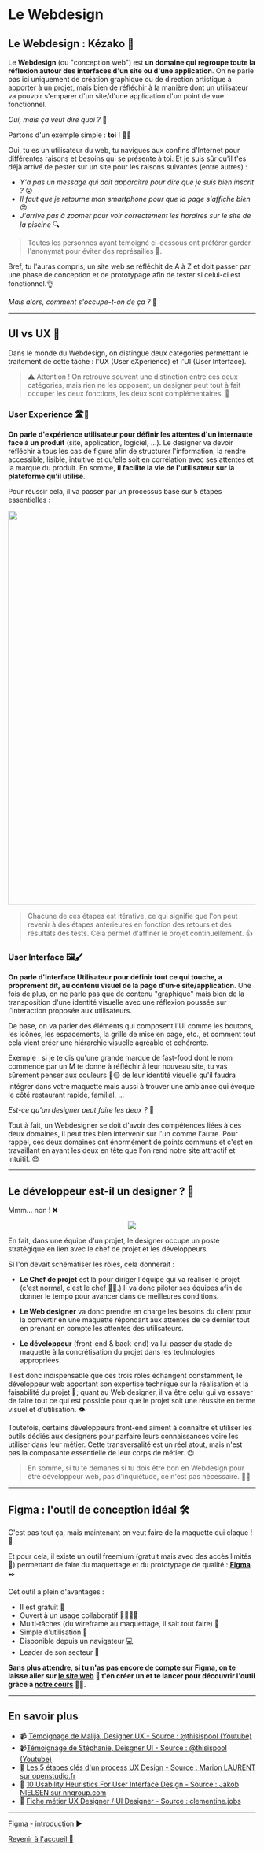 # Le Webdesign

## Le Webdesign : Kézako 🤔

Le **Webdesign** (ou "conception web") est **un domaine qui regroupe toute la réflexion autour des interfaces d'un site ou d'une application**. On ne parle pas ici uniquement de création graphique ou de direction artistique à apporter à un projet, mais bien de réfléchir à la manière dont un utilisateur va pouvoir s'emparer d'un site/d'une application d'un point de vue fonctionnel.

_Oui, mais ça veut dire quoi ?_ 🤔

Partons d'un exemple simple : **toi** ! 🫵😱

Oui, tu es un utilisateur du web, tu navigues aux confins d'Internet pour différentes raisons et besoins qui se présente à toi. Et je suis sûr qu'il t'es déjà arrivé de pester sur un site pour les raisons suivantes (entre autres) :

- _Y'a pas un message qui doit apparaître pour dire que je suis bien inscrit ?_ 😲
- _Il faut que je retourne mon smartphone pour que la page s'affiche bien_ 😒
- _J'arrive pas à zoomer pour voir correctement les horaires sur le site de la piscine_ 🔍

> Toutes les personnes ayant témoigné ci-dessous ont préférer garder l'anonymat pour éviter des représailles 🥸.

Bref, tu l'auras compris, un site web se réfléchit de A à Z et doit passer par une phase de conception et de prototypage afin de tester si celui-ci est fonctionnel.👌

_Mais alors, comment s'occupe-t-on de ça ?_ 🤔

---

## UI vs UX 🥊

Dans le monde du Webdesign, on distingue deux catégories permettant le traitement de cette tâche : l'UX (User eXperience) et l'UI (User Interface).

> ⚠️ Attention ! On retrouve souvent une distinction entre ces deux catégories, mais rien ne les opposent, un designer peut tout à fait occuper les deux fonctions, les deux sont complémentaires. 🤝

### User Experience 🛣️🧪

**On parle d'expérience utilisateur pour définir les attentes d'un internaute face à un produit** (site, application, logiciel, ...). Le designer va devoir réfléchir à tous les cas de figure afin de structurer l'information, la rendre accessible, lisible, intuitive et qu'elle soit en corrélation avec ses attentes et la marque du produit. En somme, **il facilite la vie de l'utilisateur sur la plateforme qu'il utilise**.

Pour réussir cela, il va passer par un processus basé sur 5 étapes essentielles :

<p align="center">
    <img src="../assets/01-introduction/Processus%20UX%20-%20Timeline.jpg" width="800px"/>
</p>

> Chacune de ces étapes est itérative, ce qui signifie que l'on peut revenir à des étapes antérieures en fonction des retours et des résultats des tests. Cela permet d'affiner le projet continuellement. 👍

### User Interface 🖼️🖌️

**On parle d'Interface Utilisateur pour définir tout ce qui touche, a proprement dit, au contenu visuel de la page d'un·e site/application**. Une fois de plus, on ne parle pas que de contenu "graphique" mais bien de la transposition d'une identité visuelle avec une réflexion poussée sur l'interaction proposée aux utilisateurs.

De base, on va parler des éléments qui composent l'UI comme les boutons, les icônes, les espacements, la grille de mise en page, etc., et comment tout cela vient créer une hiérarchie visuelle agréable et cohérente.

Exemple : si je te dis qu'une grande marque de fast-food dont le nom commence par un M te donne à réfléchir à leur nouveau site, tu vas sûrement penser aux couleurs 🔴🟡 de leur identité visuelle qu'il faudra intégrer dans votre maquette mais aussi à trouver une ambiance qui évoque le côté restaurant rapide, familial, ...

_Est-ce qu'un designer peut faire les deux ?_ 🤔

Tout à fait, un Webdesigner se doit d'avoir des compétences liées à ces deux domaines, il peut très bien intervenir sur l'un comme l'autre. Pour rappel, ces deux domaines ont énormément de points communs et c'est en travaillant en ayant les deux en tête que l'on rend notre site attractif et intuitif. 😎

---

## Le développeur est-il un designer ? 🤔

Mmm... non ! ❌

<p align="center">
    <img src="https://media.giphy.com/media/v1.Y2lkPTc5MGI3NjExYjZrdHZ2M3puNGJuOGp6dm03YTVpZWQ5c2lpYmlxMHczcnFtN2locCZlcD12MV9pbnRlcm5hbF9naWZfYnlfaWQmY3Q9Zw/XymaJlgorUL8vOfF88/giphy-downsized.gif"/>
</p>

En fait, dans une équipe d'un projet, le designer occupe un poste stratégique en lien avec le chef de projet et les développeurs.

Si l'on devait schématiser les rôles, cela donnerait :

- **Le Chef de projet** est là pour diriger l'équipe qui va réaliser le projet (c'est normal, c'est le chef 🧑‍🍳.) Il va donc piloter ses équipes afin de donner le tempo pour avancer dans de meilleures conditions.

- **Le Web designer** va donc prendre en charge les besoins du client pour la convertir en une maquette répondant aux attentes de ce dernier tout en prenant en compte les attentes des utilisateurs.

- **Le développeur** (front-end & back-end) va lui passer du stade de maquette à la concrétisation du projet dans les technologies appropriées.

Il est donc indispensable que ces trois rôles échangent constamment, le développeur web apportant son expertise technique sur la réalisation et la faisabilité du projet 💪; quant au Web designer, il va être celui qui va essayer de faire tout ce qui est possible pour que le projet soit une réussite en terme visuel et d'utilisation. 👁️

Toutefois, certains développeurs front-end aiment à connaître et utiliser les outils dédiés aux designers pour parfaire leurs connaissances voire les utiliser dans leur métier. Cette transversalité est un réel atout, mais n'est pas la composante essentielle de leur corps de métier. 😉

> En somme, si tu te demanes si tu dois être bon en Webdesign pour être développeur web, pas d'inquiétude, ce n'est pas nécessaire. 😮‍💨

---

## Figma : l'outil de conception idéal 🛠️

C'est pas tout ça, mais maintenant on veut faire de la maquette qui claque ! 💎

Et pour cela, il existe un outil freemium (gratuit mais avec des accès limités 🔏) permettant de faire du maquettage et du prototypage de qualité : [**Figma**](https://www.figma.com/fr/) ✒️

Cet outil a plein d'avantages :

- Il est gratuit 🫰
- Ouvert à un usage collaboratif 👨‍👩‍👧‍👦
- Multi-tâches (du wireframe au maquettage, il sait tout faire) 🧰
- Simple d'utilisation 🧠
- Disponible depuis un navigateur 💻
- Leader de son secteur 🥇

**Sans plus attendre, si tu n'as pas encore de compte sur Figma, on te laisse aller sur [le site web](https://www.figma.com/fr/) 🧭 t'en créer un et te lancer pour découvrir l'outil grâce à [notre cours](./02-figma-intro.md) 🧑‍🎓.**

---

## En savoir plus

- 📹 [Témoignage de Malija, Designer UX - Source : @thisispool (Youtube)](https://www.youtube.com/watch?v=uMwy_2nEYDM)
- 📹[Témoignage de Stéphanie, Deisgner UI - Source : @thisispool (Youtube)](https://www.youtube.com/watch?v=4ga0JcMFBj4)
- 📄 [Les 5 étapes clés d'un process UX Design - Source : Marion LAURENT sur openstudio.fr](https://www.openstudio.fr/2023/07/19/les-5-etapes-cles-dun-process-ux-design/)
- 📄 [10 Usability Heuristics For User Interface Design - Source : Jakob NIELSEN sur nngroup.com](https://www.nngroup.com/articles/ten-usability-heuristics/)
- 📄 [Fiche métier UX Designer / UI Designer - Source : clementine.jobs](https://www.clementine.jobs/fiches-metiers/metiers-marketing-publicite-digitale/metier-ux-designer-ui-designer/)

---

[Figma - introduction ▶️](./02-figma-intro.md)

[Revenir à l'accueil 📍](../README.md)

